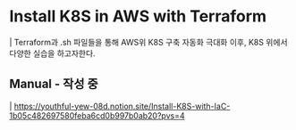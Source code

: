 # Install K8S in AWS with Terraform
| Terraform과 .sh 파일들을 통해 AWS위 K8S 구축 자동화 극대화
이후, K8S 위에서 다양한 실습을 하고자한다.

## Manual - 작성 중
| https://youthful-yew-08d.notion.site/Install-K8S-with-IaC-1b05c482697580feba6cd0b997b0ab20?pvs=4